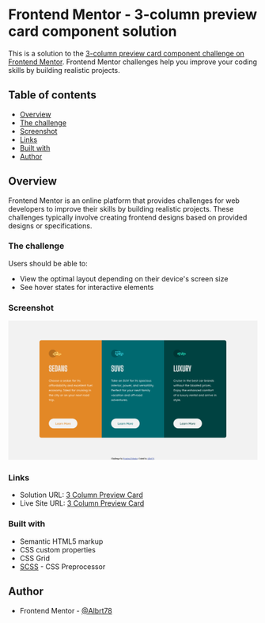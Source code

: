 # Frontend Mentor - 3-column preview card component solution

This is a solution to the [3-column preview card component challenge on Frontend Mentor](https://www.frontendmentor.io/challenges/3column-preview-card-component-pH92eAR2-). Frontend Mentor challenges help you improve your coding skills by building realistic projects.

## Table of contents

-   [Overview](#overview)
-   [The challenge](#the-challenge)
-   [Screenshot](#screenshot)
-   [Links](#links)
-   [Built with](#built-with)
-   [Author](#author)

## Overview

Frontend Mentor is an online platform that provides challenges for web developers to improve their skills by building realistic projects. These challenges typically involve creating frontend designs based on provided designs or specifications.

### The challenge

Users should be able to:

-   View the optimal layout depending on their device's screen size
-   See hover states for interactive elements

### Screenshot

![3 Column Preview Card](./3-column-preview-card-component.png)

### Links

-   Solution URL: [3 Column Preview Card](https://github.com/Albrt78/3columnpreviewcard.github.io)
-   Live Site URL: [3 Column Preview Card](https://albrt78.github.io/3columnpreviewcard.github.io/)

### Built with

-   Semantic HTML5 markup
-   CSS custom properties
-   CSS Grid
-   [SCSS](https://sass-lang.com/) - CSS Preprocessor

## Author

-   Frontend Mentor - [@Albrt78](https://www.frontendmentor.io/profile/Albrt78)
